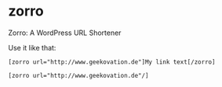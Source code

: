zorro
=====

Zorro: A WordPress URL Shortener


Use it like that:

    [zorro url="http://www.geekovation.de"]My link text[/zorro]

    [zorro url="http://www.geekovation.de"/]
    
